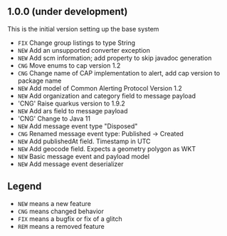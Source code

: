 ## 1.0.0 (under development)
This is the initial version setting up the base system

- `FIX` Change group listings to type String
- `NEW` Add an unsupported converter exception
- `NEW` Add scm information; add property to skip javadoc generation
- `CNG` Move enums to cap version 1.2
- `CNG` Change name of CAP implementation to alert, add cap version to package name
- `NEW` Add model of Common Alerting Protocol Version 1.2
- `NEW` Add organization and category field to message payload
- 'CNG' Raise quarkus version to 1.9.2
- `NEW` Add ars field to message payload
- 'CNG' Change to Java 11
- `NEW` Add message event type "Disposed"
- `CNG` Renamed message event type: Published -> Created
- `NEW` Add publishedAt field. Timestamp in UTC
- `NEW` Add geocode field. Expects a geometry polygon as WKT 
- `NEW` Basic message event and payload model
- `NEW` Add message event deserializer

## Legend

- `NEW` means a new feature
- `CNG` means changed behavior
- `FIX` means a bugfix or fix of a glitch
- `REM` means a removed feature
